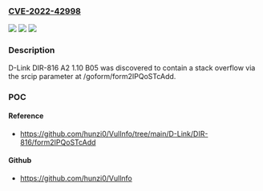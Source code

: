 ### [CVE-2022-42998](https://cve.mitre.org/cgi-bin/cvename.cgi?name=CVE-2022-42998)
![](https://img.shields.io/static/v1?label=Product&message=n%2Fa&color=blue)
![](https://img.shields.io/static/v1?label=Version&message=n%2Fa&color=blue)
![](https://img.shields.io/static/v1?label=Vulnerability&message=n%2Fa&color=brighgreen)

### Description

D-Link DIR-816 A2 1.10 B05 was discovered to contain a stack overflow via the srcip parameter at /goform/form2IPQoSTcAdd.

### POC

#### Reference
- https://github.com/hunzi0/VulInfo/tree/main/D-Link/DIR-816/form2IPQoSTcAdd

#### Github
- https://github.com/hunzi0/Vullnfo

